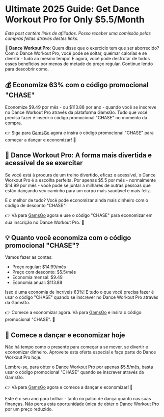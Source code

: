 # Ultimate 2025 Guide: Get Dance Workout Pro for Only $5.5/Month 

*Este post contém links de afiliados. Posso receber uma comissão pelas compras feitas através destes links.*

💃 **Dance Workout Pro**: Quem disse que o exercício tem que ser aborrecido? Com o Dance Workout Pro, você pode se soltar, queimar calorias e se divertir - tudo ao mesmo tempo! E agora, você pode desfrutar de todos esses benefícios por menos de metade do preço regular. Continue lendo para descobrir como.

## 💰 Economize 63% com o código promocional "CHASE"

Economize $9.49 por mês - ou $113.88 por ano - quando você se inscreve no Dance Workout Pro através da plataforma GamsGo. Tudo que você precisa fazer é inserir o código promocional "CHASE" no momento da compra. 

👉 Siga para [GamsGo](https://www.gamsgo.com/partner/ykeX7B) agora e insira o código promocional "CHASE" para começar a dançar e economizar! 💃

## 🎉 Dance Workout Pro: A forma mais divertida e acessível de se exercitar

Se você está à procura de um treino divertido, eficaz e acessível, o Dance Workout Pro é a escolha perfeita. Por apenas $5.5 por mês - normalmente $14.99 por mês - você pode se juntar a milhares de outras pessoas que estão dançando seu caminho para um corpo mais saudável e mais feliz.

E o melhor de tudo? Você pode economizar ainda mais dinheiro com o código de desconto "CHASE"! 

👉 Vá para [GamsGo](https://www.gamsgo.com/partner/ykeX7B) agora e use o código "CHASE" para economizar em sua inscrição no Dance Workout Pro. 💃

## 💡 Quanto você economiza com o código promocional "CHASE"?

Vamos fazer as contas:

- Preço regular: $14.99/mês
- Preço com desconto: $5.5/mês
- Economia mensal: $9.49
- Economia anual: $113.88

Isso é uma economia de incríveis 63%! E tudo o que você precisa fazer é usar o código "CHASE" quando se inscrever no Dance Workout Pro através da GamsGo.

👉 Comece a economizar agora. Vá para [GamsGo](https://www.gamsgo.com/partner/ykeX7B) e insira o código promocional "CHASE". 💃

## 🚀 Comece a dançar e economizar hoje

Não há tempo como o presente para começar a se mover, se divertir e economizar dinheiro. Aproveite esta oferta especial e faça parte do Dance Workout Pro hoje. 

Lembre-se, para obter o Dance Workout Pro por apenas $5.5/mês, basta usar o código promocional "CHASE" quando se inscrever através da GamsGo.

👉 Vá para [GamsGo](https://www.gamsgo.com/partner/ykeX7B) agora e comece a dançar e economizar! 💃

Este é o seu ano para brilhar - tanto no palco de dança quanto nas suas finanças. Não perca esta oportunidade única de obter o Dance Workout Pro por um preço reduzido.